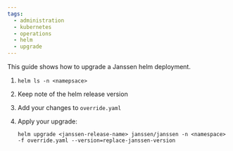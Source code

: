 ```yaml
---
tags:
  - administration
  - kubernetes
  - operations
  - helm
  - upgrade
---
```


This guide shows how to upgrade a Janssen helm deployment.

1. `helm ls -n <namepsace>`

2.  Keep note of the helm release version

3.  Add your changes to `override.yaml`

4.  Apply your upgrade:

    `helm upgrade <janssen-release-name> janssen/janssen -n <namespace> -f override.yaml --version=replace-janssen-version`